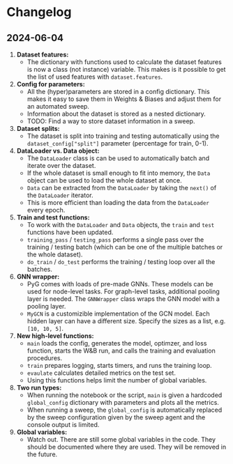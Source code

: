 # Changelog
## 2024-06-04
1. **Dataset features:**
    - The dictionary with functions used to calculate the dataset features is now a class (not instance) variable. This makes is it possible to get the list of used features with `dataset.features`.
1. **Config for parameters:**
    - All the (hyper)parameters are stored in a config dictionary. This makes it easy to save them in Weights & Biases and adjust them for an automated sweep.
    - Information about the dataset is stored as a nested dictionary.
    - TODO: Find a way to store dataset information in a sweep.
2. **Dataset splits:**
    - The dataset is split into training and testing automatically using the `dataset_config["split"]` parameter (percentage for train, 0-1).
3. **DataLoader vs. Data object:**
    - The `DataLoader` class is can be used to automatically batch and iterate over the dataset.
    - If the whole dataset is small enough to fit into memory, the `Data` object can be used to load the whole dataset at once.
    - `Data` can be extracted from the `DataLoader` by taking the `next()` of the `DataLoader` iterator.
    - This is more efficient than loading the data from the `DataLoader` every epoch.
4. **Train and test functions:**
    - To work with the `DataLoader` and `Data` objects, the `train` and `test` functions have been updated.
    - `training_pass` / `testing_pass` performs a single pass over the training / testing batch (which can be one of the multiple batches or the whole dataset).
    - `do_train` / `do_test` performs the training / testing loop over all the batches.
5. **GNN wrapper:**
    - PyG comes with loads of pre-made GNNs. These models can be used for node-level tasks. For graph-level tasks, additional pooling layer is needed. The `GNNWrapper` class wraps the GNN model with a pooling layer.
    - `MyGCN` is a customizible implementation of the GCN model. Each hidden layer can have a different size. Specify the sizes as a list, e.g. `[10, 10, 5]`.
6. **New high-level functions:**
    - `main` loads the config, generates the model, optimzer, and loss function, starts the W&B run, and calls the training and evaluation procedures.
    - `train` prepares logging, starts timers, and runs the training loop.
    - `evaulate` calculates detailed metrics on the test set.
    - Using this functions helps limit the number of global variables.
7. **Two run types:**
    - When running the notebook or the script, `main` is given a hardcoded `global_config` dictionary with parameters and plots all the metrics.
    - When running a sweep, the `global_config` is automatically replaced by the sweep configuration given by the sweep agent and the console output is limited.
8. **Global variables:**
    - Watch out. There are still some global variables in the code. They should be documented where they are used. They will be removed in the future.